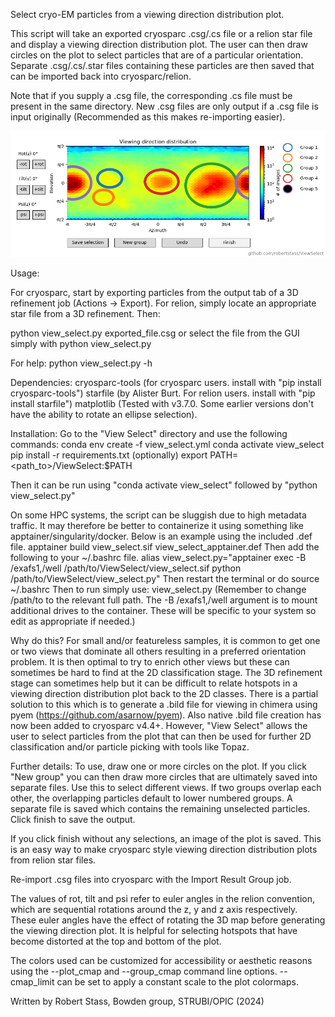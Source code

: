 Select cryo-EM particles from a viewing direction distribution plot.

This script will take an exported cryosparc .csg/.cs file or a relion star file and display a viewing direction
distribution plot. The user can then draw circles on the plot to select particles that are of a particular orientation.
Separate .csg/.cs/.star files containing these particles are then saved that can be imported back into cryosparc/relion.

Note that if you supply a .csg file, the corresponding .cs file must be present in the same directory.
New .csg files are only output if a .csg file is input originally (Recommended as this makes re-importing easier).

![Alt text](example_plot.png?raw=true "Example plot")

Usage:

For cryosparc, start by exporting particles from the output tab of a 3D refinement job (Actions -> Export).
For relion, simply locate an appropriate star file from a 3D refinement.
Then:

python view_select.py exported_file.csg
or select the file from the GUI simply with
python view_select.py

For help:
python view_select.py -h

Dependencies:
cryosparc-tools (for cryosparc users. install with "pip install cryosparc-tools")
starfile (by Alister Burt. For relion users. install with "pip install starfile")
matplotlib (Tested with v3.7.0. Some earlier versions don't have the ability to rotate an ellipse selection).

Installation:
Go to the "View Select" directory and use the following commands:
conda env create -f view_select.yml
conda activate view_select
pip install -r requirements.txt
(optionally) export PATH=<path_to>/ViewSelect:$PATH

Then it can be run using
"conda activate view_select" followed by "python view_select.py"

On some HPC systems, the script can be sluggish due to high metadata traffic. It may therefore be better to containerize
it using something like apptainer/singularity/docker. Below is an example using the included .def file.
apptainer build view_select.sif view_select_apptainer.def
Then add the following to your ~/.bashrc file.
alias view_select.py="apptainer exec -B /exafs1,/well /path/to/ViewSelect/view_select.sif python /path/to/ViewSelect/view_select.py"
Then restart the terminal or do source ~/.bashrc
Then to run simply use:
view_select.py
(Remember to change /path/to to the relevant full path. The -B /exafs1,/well argument is to mount additional drives to
the container. These will be specific to your system so edit as appropriate if needed.)

Why do this?
For small and/or featureless samples, it is common to get one or two views that dominate all others resulting
in a preferred orientation problem. It is then optimal to try to enrich other views but these can sometimes be
hard to find at the 2D classification stage. The 3D refinement stage can sometimes help but it can be difficult
to relate hotspots in a viewing direction distribution plot back to the 2D classes. There is a partial solution
to this which is to generate a .bild file for viewing in chimera using pyem (https://github.com/asarnow/pyem).
Also native .bild file creation has now been added to cryosparc v4.4+. However, "View Select" allows the user to
select particles from the plot that can then be used for further 2D classification and/or particle picking with tools
like Topaz.

Further details:
To use, draw one or more circles on the plot. If you click "New group" you can then draw more circles that are ultimately
saved into separate files. Use this to select different views. If two groups overlap each other, the overlapping particles
default to lower numbered groups. A separate file is saved which contains the remaining unselected particles. Click finish
to save the output.

If you click finish without any selections, an image of the plot is saved. This is an easy way to make cryosparc style
viewing direction distribution plots from relion star files.

Re-import .csg files into cryosparc with the Import Result Group job.

The values of rot, tilt and psi refer to euler angles in the relion convention, which are sequential rotations around the
z, y and z axis respectively. These euler angles have the effect of rotating the 3D map before generating the viewing
direction plot. It is helpful for selecting hotspots that have become distorted at the top and bottom of the plot.

The colors used can be customized for accessibility or aesthetic reasons using the --plot_cmap and --group_cmap command
line options. --cmap_limit can be set to apply a constant scale to the plot colormaps.

Written by Robert Stass, Bowden group, STRUBI/OPIC (2024)
